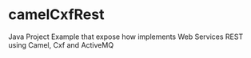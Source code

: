 # camelCxfRest
Java Project Example that expose how implements Web Services REST using Camel, Cxf and ActiveMQ
